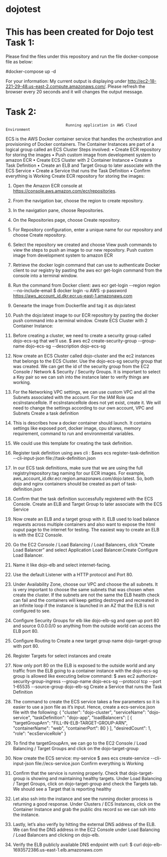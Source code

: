 # dojotest
This has been created for Dojo test
Task 1:
=======

Please find the files under this repository and run the file docker-compose file as below:

#docker-compose up -d

For your information: My current output is displaying under http://ec2-18-221-29-48.us-east-2.compute.amazonaws.com/. Please refresh the browser every 20 seconds and it will changes the output message.

Task 2:
=======

                               Running application in AWS Cloud Environment

ECS is the AWS Docker container service that handles the orchestration and provisioning of Docker containers. 
The Container Instances are part of a logical group called an ECS Cluster
Steps involved:
•	Create ECR repository for storing the images
•	Push custom image from development system to amazon ECR
•	Create ECS Cluster with 2 Container Instance
•	Create a Task Definition
•	Create an ELB and Target Group to later associate with the ECS Service
•	Create a Service that runs the Task Definition
•	Confirm everything is Working
Create ECR repository for storing the images:
1.	Open the Amazon ECR console at https://console.aws.amazon.com/ecr/repositories.
2.	From the navigation bar, choose the region to create repository.
3.	In the navigation pane, choose Repositories.
4.	On the Repositories page, choose Create repository.
5.	For Repository configuration, enter a unique name for our repository and choose Create repository.
6.	Select the repository we created and choose View push commands to view the steps to push an image to our new repository.
Push custom image from development system to amazon ECR
1.	Retrieve the docker login command that can use to authenticate Docker client to our registry by pasting the aws ecr get-login command from the console into a terminal window.
2.	Run the command from Docker client: aws ecr get-login --region region --no-include-email
$ docker login -u AWS -p password https://aws_account_id.dkr.ecr.us-east-1.amazonaws.com
3.	Genearte the image from Dockerfile  and tag it as dojo:latest
4.	Push the dojo:latest image to our ECR repository by pasting the docker push command into a terminal window.
Create ECS Cluster with 2 Container Instance: 
1.	Before creating a cluster, we need to create a security group called dojo-ecs-sg that we’ll use.
$ aws ec2 create-security-group --group-name dojo-ecs-sg --description dojo-ecs-sg
2.	Now create an ECS Cluster called dojo-cluster and the ec2 instances that belongs to the ECS Cluster. Use the dojo-ecs-sg security group that was created. We can get the id of the security group from the EC2 Console / Network & Security / Security Groups. It is important to select a Key pair so we can ssh into the instance later to verify things are working.
3.	For the Networking VPC settings, we can use custom VPC and all the Subnets associated with the account. For the IAM Role use ecsInstanceRole. If ecsInstanceRole does not yet exist, create it. We will need to change the settings according to our own account, VPC and Subnets
Create a task definition
1.	This is describes how a docker container should launch. It contains settings like exposed port, docker image, cpu shares, memory requirement, command to run and environmental variables.
2.	We could use this template for creating the task definition.
3.	Register task definition using aws cli : 
$aws ecs register-task-definition --cli-input-json file://task-definition.json
4.	In our ECS task definitions, make sure that we are using the full registry/repository:tag naming for our ECR images. For example, aws_account_id.dkr.ecr.region.amazonaws.com/dojo:latest. So, both dojo and nginx containers should be created as part of task-definition.json
5.	Confirm that the task definition successfully registered with the ECS Console.
Create an ELB and Target Group to later associate with the ECS Service
1.	Now create an ELB and a target group with it. ELB used to load balance requests across multiple containers and also want to expose the html ouput page to the internet for testing. The easiest way to create an ELB is with the EC2 Console.
2.	Go the EC2 Console / Load Balancing / Load Balancers, click “Create Load Balancer” and select Application Load Balancer.Create Configure Load Balancer.
3.	Name it like dojo-elb and select internet-facing.
4.	Use the default Listener with a HTTP protocol and Port 80.
5.	Under Availability Zone, choose our VPC and choose the all subnets. It is very important to choose the same subnets that was chosen when create the cluster. If the subnets are not the same the ELB health check can fail and the containers will keep getting destroyed and recreated in an infinite loop if the instance is launched in an AZ that the ELB is not configured to see.
6.	Configure Security Groups for elb like dojo-elb-sg and open up port 80 and source 0.0.0.0/0 so anything from the outside world can access the ELB port 80.
7.	Configure Routing to Create a new target group name dojo-target-group with port 80. 
8.	Register Targets for select instances and create
9.	Now only port 80 on the ELB is exposed to the outside world and any traffic from the ELB going to a container instance with the dojo-ecs-sg group is allowed like executing below command:
$ aws ec2 authorize-security-group-ingress --group-name dojo-ecs-sg --protocol tcp --port 1-65535 --source-group dojo-elb-sg
Create a Service that runs the Task Definition
1.	The command to create the ECS service takes a few parameters so it is easier to use a json file as it’s input. Hence, create a ecs-service.json file with the following:
{
    "cluster": "dojo-cluster",
    "serviceName": "dojo-service",
    "taskDefinition": "dojo-app",
    "loadBalancers": [
        {
            "targetGroupArn": "FILL-IN-ELB-TARGET-GROUP-ARN",
            "containerName": "web",
            "containerPort": 80
        }
    ],
    "desiredCount": 1,
    "role": "ecsServiceRole"
}

2.	To find the targetGroupArn, we can go to the EC2 Console / Load Balancing / Target Groups and click on the dojo-target-group
3.	Now create the ECS service: my-service
$ aws ecs create-service --cli-input-json file://ecs-service.json
Confirm everything is Working
1.	Confirm that the service is running properly. Check that dojo-target-group is showing and maintaining healthy targets. Under Load Balancing / Target Groups, click on dojo-target-group and check the Targets tab. We should see a Target that is reporting healthy
2.	Let also ssh into the instance and see the running docker process is returning a good response. Under Clusters / ECS Instances, click on the Container Instance and grab the public dns record so we can ssh into the instance.
3.	Lastly, let’s also verify by hitting the external DNS address of the ELB. We can find the DNS address in the EC2 Console under Load Balancing / Load Balancers and clicking on dojo-elb.
4.	Verify the ELB publicly available DNS endpoint with curl:
$ curl dojo-elb-1693572386.us-east-1.elb.amazonaws.com
